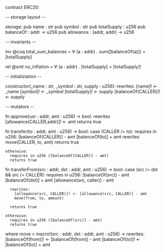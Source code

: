 contract ERC20:

  -- storage layout --

  storage:
    pub name        : str
    pub symbol      : str
    pub totalSupply : u256
    pub balanceOf   : addr -> u256
    pub allowance   : (addr, addr) -> u256

  -- invariants --

  inv @coq total_sum_balances
    = ∀ (a : addr) . sum([balanceOf(a)]) = [totalSupply]

  rel @smt no_inflation
    = ∀ (a : addr) . [totalSupply] = [totalSupply]!

  -- initializiation --

  constructor(_name : str, _symbol : str, supply : u256):
    rewrites:
      [name]! <- _name
      [symbol]! <- _symbol
      [totalSupply]! <- supply
      [balanceOf(CALLER)]! <- supply

  -- mutators --

  fn approve(usr : addr, amt : u256) -> bool:
    rewrites [allowance(CALLER,addr)]! <- amt
    returns true

  fn transfer(to : addr, amt : u256) -> bool:
    case (CALLER /= to):
      requires in u256:
        [balanceOf(CALLER)] - amt
        [balanceOf(to)] + amt
      rewrites move(CALLER, to, amt)
      returns true

    otherwise:
      requires in u256 ([balanceOf(CALLER)] - amt)
      returns true

  fn transferFrom(src : addr, dst : addr, amt : u256) -> bool:
    case (src /= dst && src /= CALLER):
      requires in u256:
        [balanceOf(src)] - amt
        [balanceOf(dst)] + amt
        [allowance(src, caller)] - amt

      rewrites:
        [allowance(src, CALLER)]! <- [allowance(src, CALLER)] - amt
        move(from, to, amount)

      returns true

    otherwise:
      requires in u256 ([balanceOf(src)] - amt)
      returns true

where
  move = macro!(src : addr, dst : addr, amt : u256) -> rewrites:
    [balanceOf(from)]! <- [balanceOf(from)] - amt
    [balanceOf(to)]!   <- [balanceOf(to)] + amt
